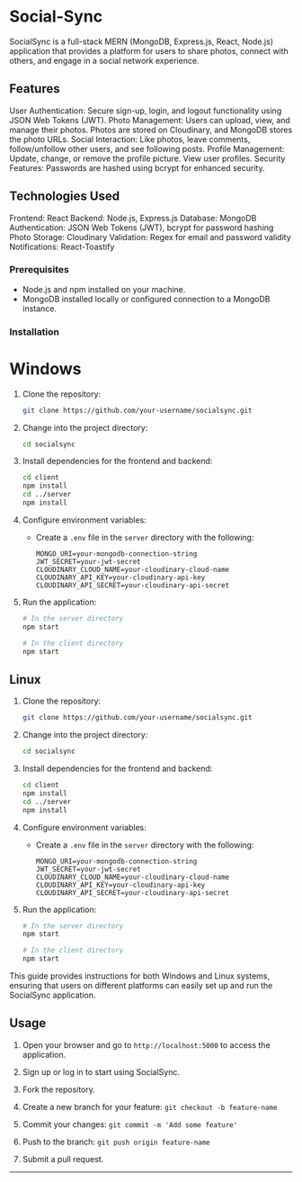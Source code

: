 
# Social-Sync
SocialSync is a full-stack MERN (MongoDB, Express.js, React, Node.js) application that provides a platform for users to share photos, connect with others, and engage in a social network experience.

## Features
User Authentication: Secure sign-up, login, and logout functionality using JSON Web Tokens (JWT).
Photo Management: Users can upload, view, and manage their photos. Photos are stored on Cloudinary, and MongoDB stores the photo URLs.
Social Interaction: Like photos, leave comments, follow/unfollow other users, and see following posts.
Profile Management: Update, change, or remove the profile picture. View user profiles.
Security Features: Passwords are hashed using bcrypt for enhanced security.

## Technologies Used
Frontend: React
Backend: Node.js, Express.js
Database: MongoDB
Authentication: JSON Web Tokens (JWT), bcrypt for password hashing
Photo Storage: Cloudinary
Validation: Regex for email and password validity
Notifications: React-Toastify

### Prerequisites

- Node.js and npm installed on your machine.
- MongoDB installed locally or configured connection to a MongoDB instance.


### Installation

# Windows

1. Clone the repository:

   ```bash
   git clone https://github.com/your-username/socialsync.git
   ```

2. Change into the project directory:

   ```bash
   cd socialsync
   ```

3. Install dependencies for the frontend and backend:

   ```bash
   cd client
   npm install
   cd ../server
   npm install
   ```

4. Configure environment variables:

   - Create a `.env` file in the `server` directory with the following:

     ```env
     MONGO_URI=your-mongodb-connection-string
     JWT_SECRET=your-jwt-secret
     CLOUDINARY_CLOUD_NAME=your-cloudinary-cloud-name
     CLOUDINARY_API_KEY=your-cloudinary-api-key
     CLOUDINARY_API_SECRET=your-cloudinary-api-secret
     ```

5. Run the application:

   ```bash
   # In the server directory
   npm start

   # In the client directory
   npm start
   ```

## Linux

1. Clone the repository:

   ```bash
   git clone https://github.com/your-username/socialsync.git
   ```

2. Change into the project directory:

   ```bash
   cd socialsync
   ```

3. Install dependencies for the frontend and backend:

   ```bash
   cd client
   npm install
   cd ../server
   npm install
   ```

4. Configure environment variables:

   - Create a `.env` file in the `server` directory with the following:

     ```env
     MONGO_URI=your-mongodb-connection-string
     JWT_SECRET=your-jwt-secret
     CLOUDINARY_CLOUD_NAME=your-cloudinary-cloud-name
     CLOUDINARY_API_KEY=your-cloudinary-api-key
     CLOUDINARY_API_SECRET=your-cloudinary-api-secret
     ```

5. Run the application:

   ```bash
   # In the server directory
   npm start

   # In the client directory
   npm start
   ```

This guide provides instructions for both Windows and Linux systems, ensuring that users on different platforms can easily set up and run the SocialSync application.
## Usage

1. Open your browser and go to `http://localhost:5000` to access the application.
2. Sign up or log in to start using SocialSync.

1. Fork the repository.
2. Create a new branch for your feature: `git checkout -b feature-name`
3. Commit your changes: `git commit -m 'Add some feature'`
4. Push to the branch: `git push origin feature-name`
5. Submit a pull request.




---



 
